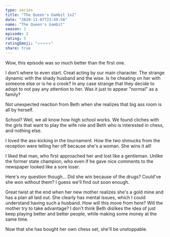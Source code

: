 ```yaml
---
type: series
title: "The Queen's Gambit 1x2"
date: "2020-11-07T23:49:58"
name: "The Queen's Gambit"
season: 1
episode: 2
rating: 5
ratingEmoji: "⭐️⭐️⭐️⭐️⭐️"
share: true
---
```


Wow, this episode was so much better than the first one.

I don't where to even start. Creat acting by our main character. The strange dynamic with the shady husband and the wise. Is he cheating on her with someone else or is he a crook? In any case strange that they decide to adopt to not pay any attention to her. Was it just to appear "normal" as a family?

Not unexpected reaction from Beth when she realizes that big ass room is all by herself.

School? Well, we all know how high school works. We found cliches with the girls that want to play the wife role and Beth who is interested in chess, and nothing else.

I loved the ass-kicking in the tournament. How the two shmucks from the reception were telling her off because she's a woman. She wins it all!

I liked that man, who first approached her and lost like a gentleman. Unlike the former state champion, who even if he gave nice comments to the newspaper looked like a sore loser.

Here's my question though... Did she win because of the drugs? Could've she won without them? I guess we'll find out soon enough.

Great twist at the end when her new mother realizes she's a gold mine and has a plan all laid out. She clearly has mental issues, which I could understand having such a husband. How will this move from here? Will the mother try to take advantage? I don't think Beth dislikes the idea of just keep playing better and better people, while making some money at the same time.

Now that she has bought her own chess set, she'll be unstoppable.

